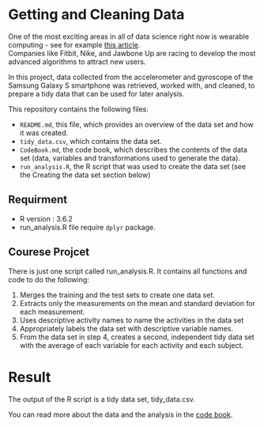 # Getting and Cleaning Data
One of the most exciting areas in all of data science right now is wearable computing - see for example [this article](http://archive.ics.uci.edu/ml/datasets/Human+Activity+Recognition+Using+Smartphones). <br>Companies like Fitbit, Nike, and Jawbone Up are racing to develop the most advanced algorithms to attract new users.

In this project, data collected from the accelerometer and gyroscope of the Samsung Galaxy S smartphone was retrieved, worked with, and cleaned, to prepare a tidy data that can be used for later analysis.

This repository contains the following files:

* <code>README.md</code>, this file, which provides an overview of the data set and how it was created.
* <code>tidy_data.csv</code>, which contains the data set.
* <code>CodeBook.md</code>, the code book, which describes the contents of the data set (data, variables and transformations used to generate the data).
* <code>run_analysis.R</code>, the R script that was used to create the data set (see the Creating the data set section below)

## Requirment
* R version : 3.6.2
* run_analysis.R file require <code>dplyr</code> package.

## Courese Projcet
There is just one script called run_analysis.R. It contains all functions and code to do the following:

1. Merges the training and the test sets to create one data set.
2. Extracts only the measurements on the mean and standard deviation for each measurement.
3. Uses descriptive activity names to name the activities in the data set
5. Appropriately labels the data set with descriptive variable names.
5. From the data set in step 4, creates a second, independent tidy data set with the average of each variable for each activity and each subject.

# Result
The output of the R script is a tidy data set, tidy_data.csv. 

You can read more about the data and the analysis in the [code book](https://github.com/joon3007/Cleaning-data/blob/master/CodeBook.md).
